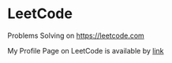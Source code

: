 # LeetCode

Problems Solving on https://leetcode.com

My Profile Page on LeetCode is available by [link](https://leetcode.com/dashaternovskaya/)
